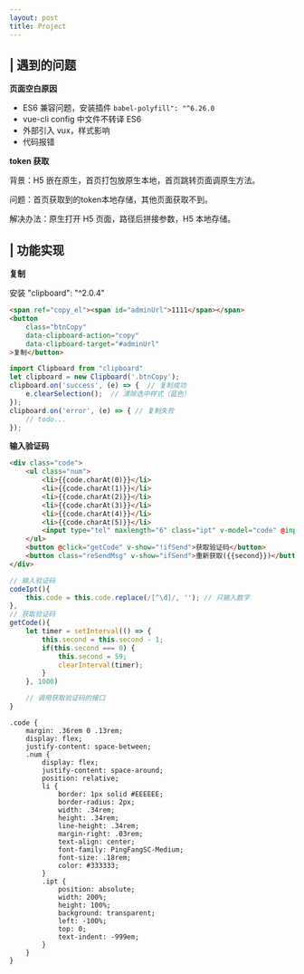 ```yaml
---
layout: post
title: Project
---
```


 
## | 遇到的问题

**页面空白原因**

- ES6 兼容问题，安装插件 `babel-polyfill": "^6.26.0`
- vue-cli config 中文件不转译 ES6
- 外部引入 vux，样式影响
- 代码报错 

**token 获取**

背景：H5 嵌在原生，首页打包放原生本地，首页跳转页面调原生方法。

问题：首页获取到的token本地存储，其他页面获取不到。

解决办法：原生打开 H5 页面，路径后拼接参数，H5 本地存储。


## | 功能实现

**复制**

安装 "clipboard": "^2.0.4"

```html
<span ref="copy_el"><span id="adminUrl">1111</span></span>
<button 
    class="btnCopy" 
    data-clipboard-action="copy" 
    data-clipboard-target="#adminUrl"
>复制</button>
```
```javascript
import Clipboard from "clipboard"   
let clipboard = new Clipboard('.btnCopy');
clipboard.on('success', (e) => {  // 复制成功
    e.clearSelection();  // 清除选中样式（蓝色）
});
clipboard.on('error', (e) => { // 复制失败
    // todo...
});
```

**输入验证码**

```html
<div class="code">
    <ul class="num">
        <li>{{code.charAt(0)}}</li>
        <li>{{code.charAt(1)}}</li>
        <li>{{code.charAt(2)}}</li>
        <li>{{code.charAt(3)}}</li>
        <li>{{code.charAt(4)}}</li>
        <li>{{code.charAt(5)}}</li>
        <input type="tel" maxlength="6" class="ipt" v-model="code" @input="codeIpt">
    </ul>
    <button @click="getCode" v-show="!ifSend">获取验证码</button>
    <button class="reSendMsg" v-show="ifSend">重新获取({{second}})</button>
</div>
```

```javascript
// 输入验证码
codeIpt(){
    this.code = this.code.replace(/[^\d]/, ''); // 只输入数字
},
// 获取验证码
getCode(){
    let timer = setInterval(() => {
        this.second = this.second - 1;
        if(this.second === 0) { 
            this.second = 59;
            clearInterval(timer);
        }
    }, 1000)

    // 调用获取验证码的接口 
}
```

```less
.code {
    margin: .36rem 0 .13rem;
    display: flex;
    justify-content: space-between;
    .num {
        display: flex;
        justify-content: space-around;
        position: relative;
        li {
            border: 1px solid #EEEEEE;
            border-radius: 2px;
            width: .34rem;
            height: .34rem;
            line-height: .34rem;
            margin-right: .03rem;
            text-align: center;
            font-family: PingFangSC-Medium;
            font-size: .18rem;
            color: #333333;
        }
        .ipt {
            position: absolute;
            width: 200%;
            height: 100%;
            background: transparent;
            left: -100%; 
            top: 0;
            text-indent: -999em;
        }
    } 
}
```






 